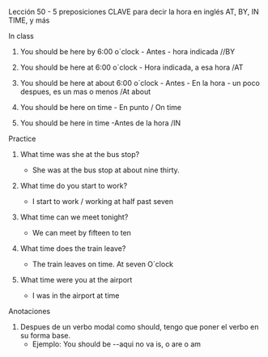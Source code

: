 Lección 50 - 5 preposiciones CLAVE para decir la hora en inglés AT, BY, IN TIME, y más



















In class

1. You should be here by 6:00 o´clock - Antes - hora indicada  //BY  


2. You should be here at 6:00 o´clock - Hora indicada, a esa hora /AT


3. You should be here at about 6:00 o´clock  - Antes - En la hora - un poco despues, es 
un mas o menos /At about 


4. You should be here on time - En punto / On time 


5. You should be here in time -Antes de la hora /IN 



Practice 

1. What time was she at the bus stop?
    - She was at the bus stop at about nine thirty.

2. What time do you start to work?
    -  I start to work / working at half past seven 

3. What time can we meet tonight?
    -  We can meet by fifteen to ten 

4. What time does the train leave?
    - The train leaves on time. At seven O´clock 

5. What time were you at the airport
    - I was in the airport at time 



 Anotaciones 
1. Despues de un verbo modal como should, tengo que poner el 
verbo en su forma base.
    - Ejemplo:
    You should be --aqui no va is, o are o am 






